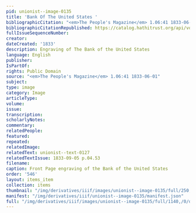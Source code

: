 ```yaml
---
pid: unionist--image-0135
title: 'Bank Of The United States '
bibliographicCitation: "<em>The People's Magazine</em> 1.06:41 1833-06-01"
bibliographicCitationRepublished: https://catalog.hathitrust.org/api/volumes/oclc/6497679.html
fullIssueSequenceNumber: 
creator: 
dateCreated: '1833'
description: Engraving of The Bank of the United States
language: English
publisher: 
IsPartOf: 
rights: Public Domain
source: "<em>The People's Magazine</em> 1.06:41 1833-06-01"
subject: 
type: image
category: Image
articleType: 
volume: 
issue: 
transcription: 
scholarlyNotes: 
commentary: 
relatedPeople: 
featured: 
repeated: 
relatedImage: 
relatedText: unionist--text-0127
relatedTextIssue: 1833-09-05 p.04.53
filename: 
caption: Front Page engraving of the Bank of the United States
order: '546'
layout: items_item
collection: items
thumbnail: "/img/derivatives/iiif/images/unionist--image-0135/full/250,/0/default.jpg"
manifest: "/img/derivatives/iiif/unionist--image-0135/manifest.json"
full: "/img/derivatives/iiif/images/unionist--image-0135/full/1140,/0/default.jpg"
---
```

